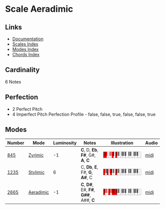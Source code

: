 # Scale Aeradimic

## Links

- [Documentation](README.md)
- [Scales Index](Scales.md)
- [Modes Index](Modes.md)
- [Chords Index](Chords.md)

## Cardinality

6 Notes

## Perfection

- 2 Perfect Pitch
- 4 Imperfect Pitch
Perfection Profile - false, false, true, false, false, true

## Modes

| Number | Mode | Luminosity | Notes | Illustration | Audio |
|--------|------|------------|-------|--------------|-------|
| [845](https://ianring.com/musictheory/scales/845) | [Zyrimic](ModeZyrimic.md) | -1 | **C**, D, **Eb**, **F#**, G#, **A**, **C** | ![CNaturalZyrimic](ModeCNaturalZyrimic.png) | [midi](https://github.com/edipermadi/music/blob/main/docs/ModeCNaturalZyrimic.mid?raw=true) | 
| [1235](https://ianring.com/musictheory/scales/1235) | [Stylimic](ModeStylimic.md) | 6 | C, **Db**, **E**, F#, **G**, **A#**, C | ![CNaturalStylimic](ModeCNaturalStylimic.png) | [midi](https://github.com/edipermadi/music/blob/main/docs/ModeCNaturalStylimic.mid?raw=true) | 
| [2665](https://ianring.com/musictheory/scales/2665) | [Aeradimic](ModeAeradimic.md) | -1 | **C**, **D#**, E#, **F#**, **G##**, A##, **C** | ![CNaturalAeradimic](ModeCNaturalAeradimic.png) | [midi](https://github.com/edipermadi/music/blob/main/docs/ModeCNaturalAeradimic.mid?raw=true) | 
